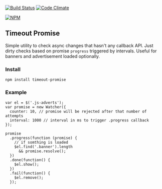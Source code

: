 [![Build Status](https://travis-ci.org/rambler-digital-solutions/timeout-promise.svg?branch=master)](https://travis-ci.org/rambler-digital-solutions/timeout-promise)
[![Code Climate](https://codeclimate.com/github/shuvalov-anton/timeout-promise/badges/gpa.svg)](https://codeclimate.com/github/shuvalov-anton/timeout-promise)

[![NPM](https://nodei.co/npm/timeout-promise.png?downloads=true)](https://nodei.co/npm/timeout-promise/)

## Timeout Promise

Simple utility to check async changes that hasn't any callback API. Just dirty
checks based on promise `progress` triggered by intervals. Useful for banners
and advertisement loaded optionally.

### Install

```
npm install timeout-promise
```

### Example

```JS
var el = $('.js-adverts'); 
var promise = new Watcher({ 
  counter: 10, // promise will be rejected after that number of attempts 
  interval: 1000 // interval in ms to trigger .progress callback
});

promise
  .progress(function (promise) {
    // if somthing is loaded
    $el.find('.banner').length
      && promise.resolve();
  })
  .done(function() {
    $el.show();
  })
  .fail(function() {
    $el.remove();
  });
```
